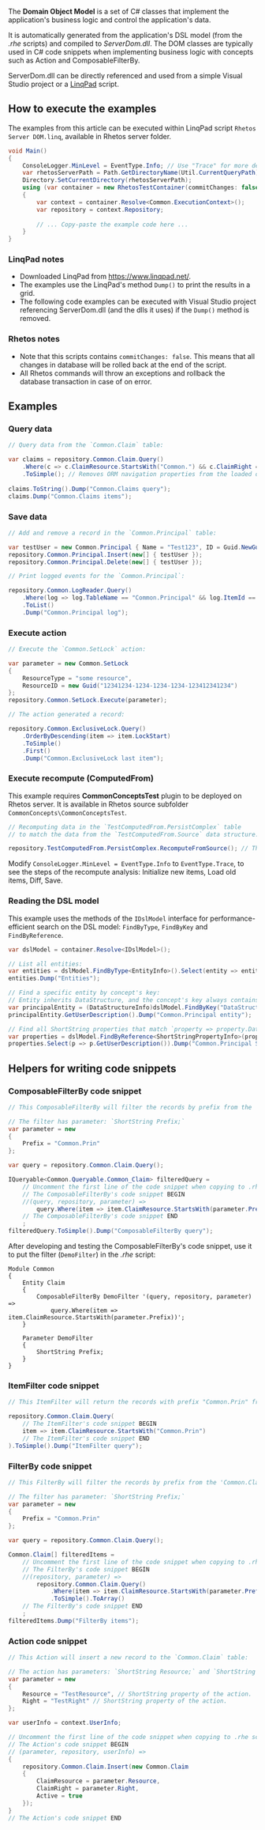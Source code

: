 The **Domain Object Model** is a set of C# classes that implement the application's business logic and control the application's data.

It is automatically generated from the application's DSL model (from the *.rhe* scripts) and compiled to *ServerDom.dll*.
The DOM classes are typically used in C# code snippets when implementing business logic with concepts such as Action and ComposableFilterBy.

ServerDom.dll can be directly referenced and used from a simple Visual Studio project or a [LinqPad](https://www.linqpad.net/) script.

## How to execute the examples

The examples from this article can be executed within LinqPad script `Rhetos Server DOM.linq`, available in Rhetos server folder.

```C#
void Main()
{
    ConsoleLogger.MinLevel = EventType.Info; // Use "Trace" for more details log.
    var rhetosServerPath = Path.GetDirectoryName(Util.CurrentQueryPath);
    Directory.SetCurrentDirectory(rhetosServerPath);
    using (var container = new RhetosTestContainer(commitChanges: false)) // Use this parameter to COMMIT or ROLLBACK the data changes.
    {
        var context = container.Resolve<Common.ExecutionContext>();
        var repository = context.Repository;
        
        // ... Copy-paste the example code here ...
    }
}
```

### LinqPad notes

* Downloaded LinqPad from https://www.linqpad.net/.
* The examples use the LinqPad's method `Dump()` to print the results in a grid.
* The following code examples can be executed with Visual Studio project referencing ServerDom.dll (and the dlls it uses) if the `Dump()` method is removed.

### Rhetos notes

* Note that this scripts contains `commitChanges: false`. This means that all changes in database will be rolled back at the end of the script.
* All Rhetos commands will throw an exceptions and rollback the database transaction in case of on error.

## Examples

### Query data

```C#
// Query data from the `Common.Claim` table:

var claims = repository.Common.Claim.Query()
    .Where(c => c.ClaimResource.StartsWith("Common.") && c.ClaimRight == "New")
    .ToSimple(); // Removes ORM navigation properties from the loaded objects.
    
claims.ToString().Dump("Common.Claims query");
claims.Dump("Common.Claims items");
```

### Save data

```C#
// Add and remove a record in the `Common.Principal` table:

var testUser = new Common.Principal { Name = "Test123", ID = Guid.NewGuid() };
repository.Common.Principal.Insert(new[] { testUser });
repository.Common.Principal.Delete(new[] { testUser });

// Print logged events for the `Common.Principal`:

repository.Common.LogReader.Query()
    .Where(log => log.TableName == "Common.Principal" && log.ItemId == testUser.ID)
    .ToList()
    .Dump("Common.Principal log");
```

### Execute action

```C#
// Execute the `Common.SetLock` action:

var parameter = new Common.SetLock
{
    ResourceType = "some resource",
    ResourceID = new Guid("12341234-1234-1234-1234-123412341234")
};
repository.Common.SetLock.Execute(parameter);

// The action generated a record:

repository.Common.ExclusiveLock.Query()
    .OrderByDescending(item => item.LockStart)
    .ToSimple()
    .First()
    .Dump("Common.ExclusiveLock last item");
```

### Execute recompute (ComputedFrom)

This example requires **CommonConceptsTest** plugin to be deployed on Rhetos server. It is available in Rhetos source subfolder `CommonConcepts\CommonConceptsTest`.

```C#
// Recomputing data in the `TestComputedFrom.PersistComplex` table
// to match the data from the `TestComputedFrom.Source` data structure:

repository.TestComputedFrom.PersistComplex.RecomputeFromSource(); // The recompute method's name is "RecomputeFrom" + data source name.
```

Modify `ConsoleLogger.MinLevel = EventType.Info` to `EventType.Trace`, to see the steps of the recompute analysis: Initialize new items, Load old items, Diff, Save.

### Reading the DSL model

This example uses the methods of the `IDslModel` interface for performance-efficient search on the DSL model: `FindByType`, `FindByKey` and `FindByReference`.

```C#
var dslModel = container.Resolve<IDslModel>();

// List all entities:
var entities = dslModel.FindByType<EntityInfo>().Select(entity => entity.Module.Name + "." + entity.Name);
entities.Dump("Entities");

// Find a specific entity by concept's key:
// Entity inherits DataStructure, and the concept's key always contains the base concept's type name.
var principalEntity = (DataStructureInfo)dslModel.FindByKey("DataStructureInfo Common.Principal");
principalEntity.GetUserDescription().Dump("Common.Principal entity");

// Find all ShortString properties that match `property => property.DataStructure == principalEntity`
var properties = dslModel.FindByReference<ShortStringPropertyInfo>(property => property.DataStructure, principalEntity);
properties.Select(p => p.GetUserDescription()).Dump("Common.Principal ShortString properties");
```

## Helpers for writing code snippets

### ComposableFilterBy code snippet

```C#
// This ComposableFilterBy will filter the records by prefix from the 'Common.Claim' table.

// The filter has parameter: `ShortString Prefix;`
var parameter = new
{
    Prefix = "Common.Prin"
};

var query = repository.Common.Claim.Query();

IQueryable<Common.Queryable.Common_Claim> filteredQuery =
    // Uncomment the first line of the code snippet when copying to .rhe script.
    // The ComposableFilterBy's code snippet BEGIN
    //(query, repository, parameter) =>
        query.Where(item => item.ClaimResource.StartsWith(parameter.Prefix))
    // The ComposableFilterBy's code snippet END
    ;
filteredQuery.ToSimple().Dump("ComposableFilterBy query");
```

After developing and testing the ComposableFilterBy's code snippet, use it to put the filter (`DemoFilter`) in the *.rhe* script:

```
Module Common
{
    Entity Claim
    {
        ComposableFilterBy DemoFilter '(query, repository, parameter) =>
            query.Where(item => item.ClaimResource.StartsWith(parameter.Prefix))';
    }

    Parameter DemoFilter
    {
        ShortString Prefix;
    }
}
```

### ItemFilter code snippet

```C#
// This ItemFilter will return the records with prefix "Common.Prin" from the 'Common.Claim' table.

repository.Common.Claim.Query(
    // The ItemFilter's code snippet BEGIN
    item => item.ClaimResource.StartsWith("Common.Prin")
    // The ItemFilter's code snippet END
).ToSimple().Dump("ItemFilter query");
```

### FilterBy code snippet

```C#
// This FilterBy will filter the records by prefix from the 'Common.Claim' table.

// The filter has parameter: `ShortString Prefix;`
var parameter = new
{
    Prefix = "Common.Prin"
};

var query = repository.Common.Claim.Query();

Common.Claim[] filteredItems =
    // Uncomment the first line of the code snippet when copying to .rhe script.
    // The FilterBy's code snippet BEGIN
    //(repository, parameter) =>
        repository.Common.Claim.Query()
            .Where(item => item.ClaimResource.StartsWith(parameter.Prefix))
            .ToSimple().ToArray()
    // The FilterBy's code snippet END
    ;
filteredItems.Dump("FilterBy items");
```

### Action code snippet

```C#
// This Action will insert a new record to the `Common.Claim` table:

// The action has parameters: `ShortString Resource;` and `ShortString Right;`.
var parameter = new
{
    Resource = "TestResource", // ShortString property of the action.
    Right = "TestRight" // ShortString property of the action.
};

var userInfo = context.UserInfo;

// Uncomment the first line of the code snippet when copying to .rhe script.
// The Action's code snippet BEGIN
// (parameter, repository, userInfo) =>
{
    repository.Common.Claim.Insert(new Common.Claim
    {
        ClaimResource = parameter.Resource,
        ClaimRight = parameter.Right,
        Active = true
    });
}
// The Action's code snippet END
```
